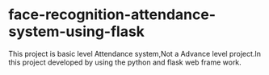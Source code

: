 # face-recognition-attendance-system-using-flask
This project is basic level Attendance system,Not a Advance level project.In this project developed by using the python and flask web frame work.
